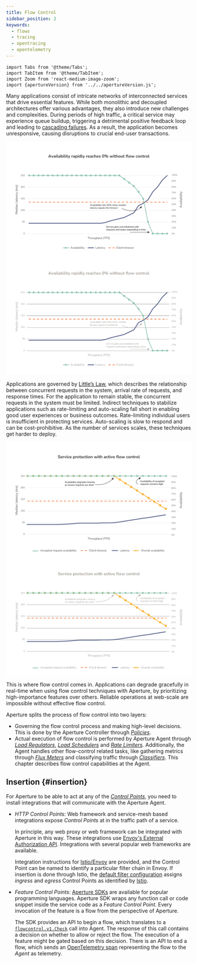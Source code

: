 ```yaml
---
title: Flow Control
sidebar_position: 2
keywords:
  - flows
  - tracing
  - opentracing
  - opentelemetry
---
```


```mdx-code-block
import Tabs from '@theme/Tabs';
import TabItem from '@theme/TabItem';
import Zoom from 'react-medium-image-zoom';
import {apertureVersion} from '../../apertureVersion.js';
```

Many applications consist of intricate networks of interconnected services that
drive essential features. While both monolithic and decoupled architectures
offer various advantages, they also introduce new challenges and complexities.
During periods of high traffic, a critical service may experience queue buildup,
triggering a detrimental positive feedback loop and leading to
[cascading failures](https://sre.google/sre-book/addressing-cascading-failures/).
As a result, the application becomes unresponsive, causing disruptions to
crucial end-user transactions.

![Absence of flow control](assets/img/no-flow-control.png#gh-light-mode-only)
![Absence of flow control](assets/img/no-flow-control-dark.png#gh-dark-mode-only)

Applications are governed by
[Little’s Law](https://en.wikipedia.org/wiki/Little%27s_law), which describes
the relationship between concurrent requests in the system, arrival rate of
requests, and response times. For the application to remain stable, the
concurrent requests in the system must be limited. Indirect techniques to
stabilize applications such as rate-limiting and auto-scaling fall short in
enabling good user experiences or business outcomes. Rate-limiting individual
users is insufficient in protecting services. Auto-scaling is slow to respond
and can be cost-prohibitive. As the number of services scales, these techniques
get harder to deploy.

![Reliability with flow control](assets/img/active-flow-control.png#gh-light-mode-only)
![Reliability with flow control](assets/img/active-flow-control-dark.png#gh-dark-mode-only)

This is where flow control comes in. Applications can degrade gracefully in
real-time when using flow control techniques with Aperture, by prioritizing
high-importance features over others. Reliable operations at web-scale are
impossible without effective flow control.

Aperture splits the process of flow control into two layers:

- Governing the flow control process and making high-level decisions. This is
  done by the Aperture Controller through [_Policies_][policies].
- Actual execution of flow control is performed by Aperture Agent through [_Load
  Regulators_][regulator], [_Load Schedulers_][load-scheduler] and [_Rate
  Limiters_][rate-limiter]. Additionally, the Agent handles other flow-control
  related tasks, like gathering metrics through [_Flux Meters_][flux-meter] and
  classifying traffic through [_Classifiers_][classifier]. This chapter
  describes flow control capabilities at the Agent.

## Insertion {#insertion}

For Aperture to be able to act at any of the [_Control Points_][control-point],
you need to install integrations that will communicate with the Aperture Agent.

- _HTTP_ _Control Points_: Web framework and service-mesh based integrations
  expose _Control Points_ at in the traffic path of a service.

  In principle, any web proxy or web framework can be integrated with Aperture
  in this way. These integrations use [Envoy's External Authorization
  API][ext-authz]. Integrations with several popular web frameworks are
  available.

  Integration instructions for [Istio/Envoy][istio] are provided, and the
  Control Point can be named to identify a particular filter chain in Envoy. If
  insertion is done through Istio, the
  [default filter configuration](/integrations/flow-control/envoy/istio.md#envoy-filter)
  assigns _ingress_ and _egress_ Control Points as identified by
  [Istio][istio-patch-context].

- _Feature_ _Control Points_:
  [Aperture SDKs](/integrations/flow-control/sdk/sdk.md) are available for
  popular programming languages. Aperture SDK wraps any function call or code
  snippet inside the service code as a _Feature_ _Control Point_. Every
  invocation of the feature is a flow from the perspective of Aperture.

  The SDK provides an API to begin a flow, which translates to a
  [`flowcontrol.v1.Check`][flowcontrol-proto] call into Agent. The response of
  this call contains a decision on whether to allow or reject the flow. The
  execution of a feature might be gated based on this decision. There is an API
  to end a flow, which sends an [OpenTelemetry span][span] representing the flow
  to the _Agent_ as telemetry.

[policies]: /concepts/policy/policy.md
[control-point]: ./selector.md#control-point
[load-scheduler]: ./components/load-scheduler.md
[regulator]: ./components/regulator.md
[rate-limiter]: ./components/rate-limiter.md
[flux-meter]: ./flux-meter.md
[classifier]: ./classifier.md
[span]: https://opentelemetry.io/docs/reference/specification/trace/api/#span
[istio]: /integrations/flow-control/envoy/istio.md
[ext-authz]:
  https://www.envoyproxy.io/docs/envoy/latest/api-v3/service/auth/v3/external_auth.proto#authorization-service-proto
[flowcontrol-proto]:
  https://buf.build/fluxninja/aperture/docs/main:aperture.flowcontrol.check.v1
[istio-patch-context]:
  https://istio.io/latest/docs/reference/config/networking/envoy-filter/#EnvoyFilter-PatchContext

